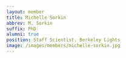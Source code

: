 ```yaml
---
layout: member
title: Michelle Sorkin
abbrev: M. Sorkin
suffix: PhD
alumni: true
position: Staff Scientist, Berkeley Lights 
image: /images/members/michelle-sorkin.jpg
---
```


